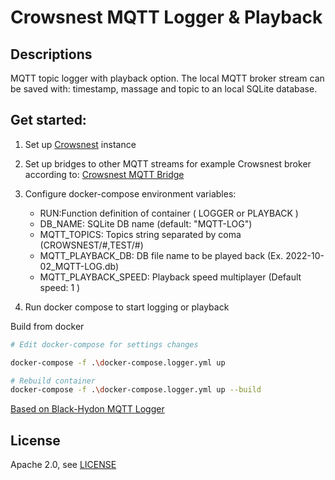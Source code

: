# Crowsnest MQTT Logger & Playback

## Descriptions

MQTT topic logger with playback option. The local MQTT broker stream can be saved with: timestamp, massage and topic to an local SQLite database.

## Get started:

1. Set up [Crowsnest](https://github.com/MO-RISE/crowsnest) instance
2. Set up bridges to other MQTT streams for example Crowsnest broker according to: [Crowsnest MQTT Bridge](https://github.com/MO-RISE/crowsnest-bridge-mqtt/tree/8b980ddd6c224694dd0b3cce66a9e2a5bff23f8c)
3. Configure docker-compose environment variables:

   - RUN:Function definition of container ( LOGGER or PLAYBACK )
   - DB_NAME: SQLite DB name (default: "MQTT-LOG")
   - MQTT_TOPICS: Topics string separated by coma (CROWSNEST/#,TEST/#)
   - MQTT_PLAYBACK_DB: DB file name to be played back (Ex. 2022-10-02_MQTT-LOG.db)
   - MQTT_PLAYBACK_SPEED: Playback speed multiplayer (Default speed: 1 )

4. Run docker compose to start logging or playback

Build from docker

```bash
# Edit docker-compose for settings changes

docker-compose -f .\docker-compose.logger.yml up

# Rebuild container
docker-compose -f .\docker-compose.logger.yml up --build

```

[Based on Black-Hydon MQTT Logger](https://github.com/Blake-Haydon/mqtt-logger)

## License

Apache 2.0, see [LICENSE](./LICENSE)
